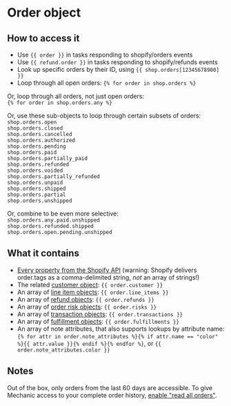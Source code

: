 # Order object

## How to access it

* Use `{{ order }}` in tasks responding to shopify/orders events
* Use `{{ refund.order }}` in tasks responding to shopify/refunds events
* Look up specific orders by their ID, using `{{ shop.orders[12345678900] }}` 
* Loop through all open orders: `{% for order in shop.orders %}`

Or, loop through all orders, not just open orders:  
`{% for order in shop.orders.any %}`  
  
Or, use these sub-objects to loop through certain subsets of orders:  
`shop.orders.open`  
`shop.orders.closed`  
`shop.orders.cancelled`  
`shop.orders.authorized`  
`shop.orders.pending`  
`shop.orders.paid`  
`shop.orders.partially_paid`  
`shop.orders.refunded`  
`shop.orders.voided`  
`shop.orders.partially_refunded`  
`shop.orders.unpaid`  
`shop.orders.shipped`  
`shop.orders.partial`  
`shop.orders.unshipped`  
  
Or, combine to be even more selective:  
`shop.orders.any.paid.unshipped`  
`shop.orders.refunded.shipped`  
`shop.orders.open.pending.unshipped` 

## What it contains

* [Every property from the Shopify API](https://help.shopify.com/en/api/reference/orders/order#properties) \(warning: Shopify delivers order.tags as a comma-delimited string, _not_ an array of strings!\)
* The related [customer object](http://help.usemechanic.com/liquid/the-customer-object): `{{ order.customer }}`
* An array of [line item objects](http://help.usemechanic.com/liquid/the-line-item-object): `{{ order.line_items }}` 
* An array of [refund objects](https://help.usemechanic.com/liquid/the-refund-object): `{{ order.refunds }}` 
* An array of [order risk objects](http://help.usemechanic.com/liquid/the-order-risk-object): `{{ order.risks }}` 
* An array of [transaction objects](https://help.usemechanic.com/en/articles/3144542-the-transaction-object): `{{ order.transactions }}`
* An array of [fulfillment objects](https://help.usemechanic.com/en/articles/3495103-the-fulfillment-object): `{{ order.fulfillments }}` 
* An array of note attributes, that also supports lookups by attribute name: `{% for attr in order.note_attributes %}{% if attr.name == "color" %}{{ attr.value }}{% endif %}{% endfor %}`, or `{{ order.note_attributes.color }}` 

## Notes

Out of the box, only orders from the last 60 days are accessible. To give Mechanic access to your complete order history, [enable "read all orders"](https://help.usemechanic.com/tutorials/enabling-read_all_orders).  


